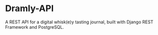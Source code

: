 # Dramly-API

A REST API for a digital whisk(e)y tasting journal, built with Django REST Framework and PostgreSQL.
